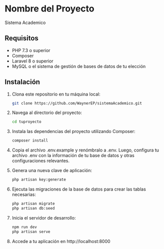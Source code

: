 # Nombre del Proyecto

Sistema Academico

## Requisitos

- PHP 7.3 o superior
- Composer
- Laravel 8 o superior
- MySQL o el sistema de gestión de bases de datos de tu elección

## Instalación

1. Clona este repositorio en tu máquina local:

   ```bash
   git clone https://github.com/WaynerEP/sistemaAcademico.git

2. Navega al directorio del proyecto:

   ```bash
   cd tuproyecto

3. Instala las dependencias del proyecto utilizando Composer:

   ```bash
   composer install

4. Copia el archivo .env.example y renómbralo a .env. Luego, configura tu archivo .env con la información de tu base de datos y otras configuraciones relevantes.

5. Genera una nueva clave de aplicación:

   ```bash
   php artisan key:generate

6. Ejecuta las migraciones de la base de datos para crear las tablas necesarias:
    
   ```bash
   php artisan migrate
   php artisan db:seed

7. Inicia el servidor de desarrollo:
    
    ```bash
   npm run dev
   php artisan serve

8. Accede a tu aplicación en http://localhost:8000 

